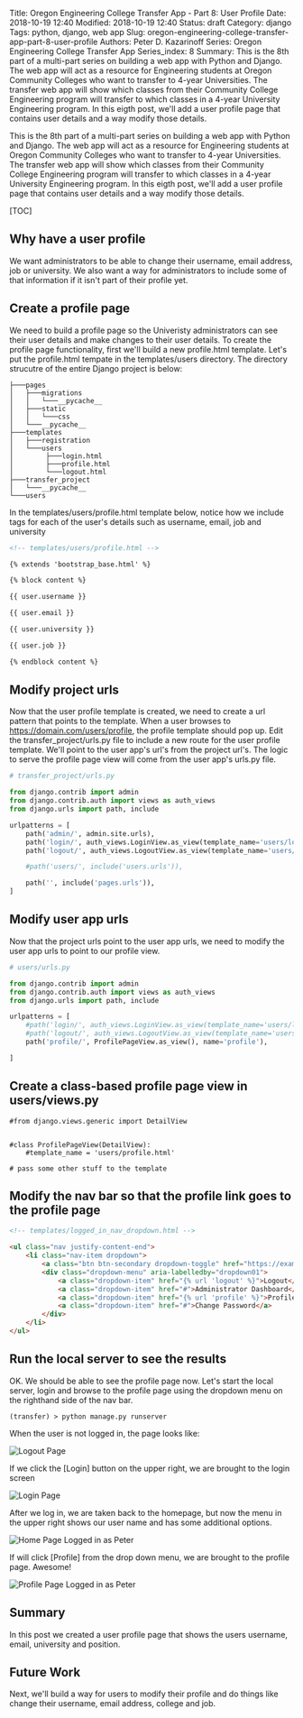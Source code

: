Title: Oregon Engineering College Transfer App - Part 8: User Profile
Date: 2018-10-19 12:40
Modified: 2018-10-19 12:40
Status: draft
Category: django
Tags: python, django, web app
Slug: oregon-engineering-college-transfer-app-part-8-user-profile
Authors: Peter D. Kazarinoff
Series: Oregon Engineering College Transfer App
Series_index: 8
Summary: This is the 8th part of a multi-part series on building a web app with Python and Django. The web app will act as a resource for Engineering students at Oregon Community Colleges who want to transfer to 4-year Universities. The transfer web app will show which classes from their Community College Engineering program will transfer to which classes in a 4-year University Engineering program. In this eigth post, we'll add a user profile page that contains user details and a way modify those details.

This is the 8th part of a multi-part series on building a web app with Python and Django. The web app will act as a resource for Engineering students at Oregon Community Colleges who want to transfer to 4-year Universities. The transfer web app will show which classes from their Community College Engineering program will transfer to which classes in a 4-year University Engineering program. In this eigth post, we'll add a user profile page that contains user details and a way modify those details.

[TOC]

## Why have a user profile

We want administrators to be able to change their username, email address, job or university. We also want a way for administrators to include some of that information if it isn't part of their profile yet.

## Create a profile page

We need to build a profile page so the Univeristy administrators can see their user details and make changes to their user details. To create the profile page functionality, first we'll build a new profile.html template. Let's put the profile.html tempate in the templates/users directory. The directory strucutre of the entire Django project is below:

```text
├───pages
│   ├───migrations
│   │   └───__pycache__
│   ├───static
│   │   └───css
│   └───__pycache__
├───templates
│   ├───registration
│   └───users
│        ├───login.html
│        ├───profile.html
│        └───logout.html
├───transfer_project
│   └───__pycache__
└───users
```

In the templates/users/profile.html template below, notice how we include tags for each of the user's details such as username, email, job and university

```html
<!-- templates/users/profile.html -->

{% extends 'bootstrap_base.html' %}

{% block content %}

{{ user.username }}

{{ user.email }}

{{ user.university }}

{{ user.job }}

{% endblock content %}

```

## Modify project urls

Now that the user profile template is created, we need to create a url pattern that points to the template. When a user browses to https://domain.com/users/profile, the profile template should pop up. Edit the transfer_project/urls.py file to include a new route for the user profile template. We'll point to the user app's url's from the project url's. The logic to serve the profile page view will come from the user app's urls.py file.

```python
# transfer_project/urls.py

from django.contrib import admin
from django.contrib.auth import views as auth_views
from django.urls import path, include

urlpatterns = [
    path('admin/', admin.site.urls),
    path('login/', auth_views.LoginView.as_view(template_name='users/login.html'), name='login'),
    path('logout/', auth_views.LogoutView.as_view(template_name='users/logout.html'), name='logout'),

    #path('users/', include('users.urls')),

    path('', include('pages.urls')),
]

```

## Modify user app urls

Now that the project urls point to the user app urls, we need to modify the user app urls to point to our profile view.

```python
# users/urls.py

from django.contrib import admin
from django.contrib.auth import views as auth_views
from django.urls import path, include

urlpatterns = [
    #path('login/', auth_views.LoginView.as_view(template_name='users/login.html'), name='login'),
    #path('logout/', auth_views.LogoutView.as_view(template_name='users/logout.html'), name='logout'),
    path('profile/', ProfilePageView.as_view(), name='profile'),

]

```

## Create a class-based profile page view in users/views.py

```pthon
#from django.views.generic import DetailView


#class ProfilePageView(DetailView):
    #template_name = 'users/profile.html'

# pass some other stuff to the template
```

## Modify the nav bar so that the profile link goes to the profile page

```html
<!-- templates/logged_in_nav_dropdown.html -->

<ul class="nav justify-content-end">
    <li class="nav-item dropdown">
        <a class="btn btn-secondary dropdown-toggle" href="https://example.com" id="dropdown01" data-toggle="dropdown" aria-haspopup="true" aria-expanded="false"> Logged in as: {{ user.username }}</a>
        <div class="dropdown-menu" aria-labelledby="dropdown01">
            <a class="dropdown-item" href="{% url 'logout' %}">Logout</a>
            <a class="dropdown-item" href="#">Administrator Dashboard</a>
            <a class="dropdown-item" href="{% url 'profile' %}">Profile</a>
            <a class="dropdown-item" href="#">Change Password</a>
        </div>
    </li>
</ul>

```

## Run the local server to see the results

OK. We should be able to see the profile page now. Let's start the local server, login and browse to the profile page using the dropdown menu on the righthand side of the nav bar.

```text
(transfer) > python manage.py runserver
``` 

When the user is not logged in, the page looks like:

![Logout Page]({filename}/posts/transfer_app/images/home_page_login_button.png)

If we click the [Login] button on the upper right, we are brought to the login screen

![Login Page]({filename}/posts/transfer_app/images/login_page.png)

After we log in, we are taken back to the homepage, but now the menu in the upper right shows our user name and has some additional options.

![Home Page Logged in as Peter]({filename}/posts/transfer_app/images/home_page_logged_in_as_peter.png)

If will click [Profile] from the drop down menu, we are brought to the profile page. Awesome!

![Profile Page Logged in as Peter]({filename}/posts/transfer_app/images/profile_page_logged_in_as_peter.png)

## Summary

In this post we created a user profile page that shows the users username, email, university and position.

## Future Work

Next, we'll build a way for users to modify their profile and do things like change their username, email address, college and job.
